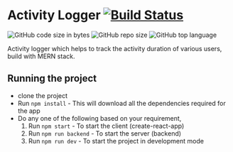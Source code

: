 # Activity Logger  [![Build Status](https://travis-ci.com/karthickram286/activity-logger.svg?branch=master)](https://travis-ci.com/karthickram286/activity-logger)

![GitHub code size in bytes](https://img.shields.io/github/languages/code-size/karthickram286/activity-logger?style=for-the-badge) ![GitHub repo size](https://img.shields.io/github/repo-size/karthickram286/activity-logger?style=for-the-badge) ![GitHub top language](https://img.shields.io/github/languages/top/karthickram286/activity-logger?style=for-the-badge)

Activity logger which helps to track the activity duration of various users, build with MERN stack.

## Running the project
- clone the project
- Run `npm install` - This will download all the dependencies required for the app
- Do any one of the following based on your requirement,
  1. Run `npm start` - To start the client (create-react-app)
  2. Run `npm run backend` - To start the server (backend)
  3. Run `npm run dev` - To start the project in development mode
  
